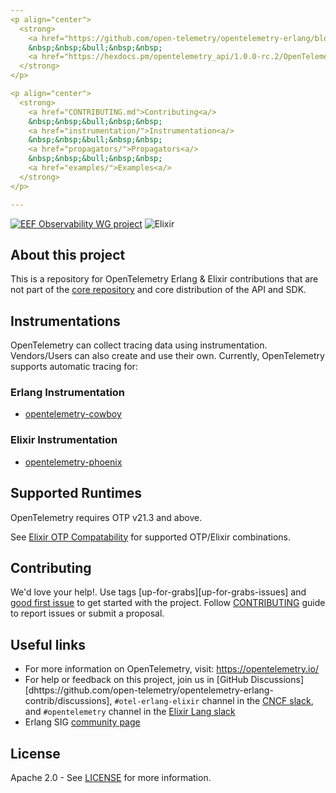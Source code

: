 ```yaml
---
<p align="center">
  <strong>
    <a href="https://github.com/open-telemetry/opentelemetry-erlang/blob/main/website_docs/getting-started.md">Getting Started<a/>
    &nbsp;&nbsp;&bull;&nbsp;&nbsp;
    <a href="https://hexdocs.pm/opentelemetry_api/1.0.0-rc.2/OpenTelemetry.html">API Documentation<a/>
  </strong>
</p>

<p align="center">
  <strong>
    <a href="CONTRIBUTING.md">Contributing<a/>
    &nbsp;&nbsp;&bull;&nbsp;&nbsp;
    <a href="instrumentation/">Instrumentation<a/>
    &nbsp;&nbsp;&bull;&nbsp;&nbsp;
    <a href="propagators/">Propagators<a/>
    &nbsp;&nbsp;&bull;&nbsp;&nbsp;
    <a href="examples/">Examples<a/>
  </strong>
</p>

---
```

[![EEF Observability WG project](https://img.shields.io/badge/EEF-Observability-black)](https://github.com/erlef/eef-observability-wg)
![Elixir](https://github.com/open-telemetry/opentelemetry-erlang-contrib/actions/workflows/elixir.yml/badge.svg?branch=main)

## About this project

This is a repository for OpenTelemetry Erlang & Elixir contributions that are not part of the
[core repository](https://github.com/open-telemetry/opentelemetry-erlang) and
core distribution of the API and SDK.

## Instrumentations

OpenTelemetry can collect tracing data using instrumentation. Vendors/Users can also create and use their own. Currently, OpenTelemetry supports automatic tracing for:

### Erlang Instrumentation

- [opentelemetry-cowboy](https://github.com/open-telemetry/opentelemetry-erlang-contrib/tree/main/instrumentation/opentelemetry_cowboy)

### Elixir Instrumentation

- [opentelemetry-phoenix](https://github.com/open-telemetry/opentelemetry-erlang-contrib/tree/main/instrumentation/opentelemetry_phoenix)

## Supported Runtimes

OpenTelemetry requires OTP v21.3 and above.

See [Elixir OTP Compatability](https://hexdocs.pm/elixir/1.12/compatibility-and-deprecations.html#compatibility-between-elixir-and-erlang-otp) for supported OTP/Elixir combinations.

## Contributing

We'd love your help!. Use tags [up-for-grabs][up-for-grabs-issues] and
[good first issue][good-first-issues] to get started with the project. Follow
[CONTRIBUTING](CONTRIBUTING.md) guide to report issues or submit a proposal.

## Useful links

- For more information on OpenTelemetry, visit: <https://opentelemetry.io/>
- For help or feedback on this project, join us in [GitHub Discussions][dhttps://github.com/open-telemetry/opentelemetry-erlang-contrib/discussions], `#otel-erlang-elixir` channel in the [CNCF slack](https://slack.cncf.io/), and `#opentelemetry` channel in the [Elixir Lang slack](https://elixir-slackin.herokuapp.com/)
- Erlang SIG [community page](https://github.com/open-telemetry/community#special-interest-groups)

## License

Apache 2.0 - See [LICENSE][license-url] for more information.

[discussions-url]: https://github.com/open-telemetry/opentelemetry-erlang-contrib/discussions
[license-url]: https://github.com/open-telemetry/opentelemetry-erlang-contrib/blob/main/LICENSE
[good-first-issues]: https://github.com/open-telemetry/openTelemetry-erlang-contrib/issues?q=is%3Aissue+is%3Aopen+label%3A%22good+first+issue%22
